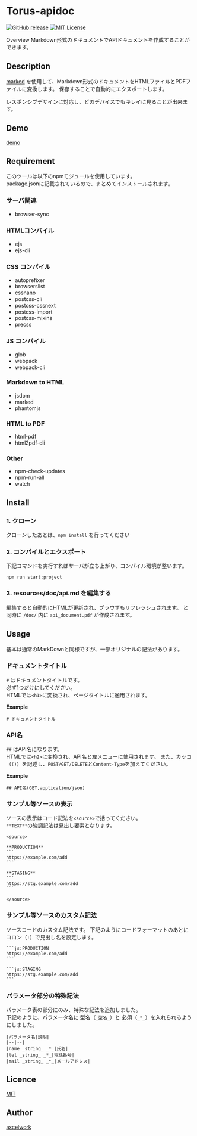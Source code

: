 Torus-apidoc
====

[![GitHub release](http://img.shields.io/github/release/tcnksm/gcli.svg?style=flat-square)][release]
[![MIT License](http://img.shields.io/badge/license-MIT-blue.svg?style=flat-square)][license]

[release]: https://github.com/axcelwork/torus/releases
[license]: https://github.com/axcelwork/torus/blob/master/LICENSE

Overview
Markdown形式のドキュメントでAPIドキュメントを作成することができます。

## Description
[marked](https://www.npmjs.com/package/marked) を使用して、Markdown形式のドキュメントをHTMLファイルとPDFファイルに変換します。
保存することで自動的にエクスポートします。

レスポンシブデザインに対応し、どのデバイスでもキレイに見ることが出来ます。

## Demo
[demo](https://axcelwork.github.io/torus/dist/index.html)

## Requirement
このツールは以下のnpmモジュールを使用しています。<br>
package.jsonに記載されているので、まとめてインストールされます。

### サーバ関連
- browser-sync

### HTMLコンパイル
- ejs
- ejs-cli

### CSS コンパイル
- autoprefixer
- browserslist
- cssnano
- postcss-cli
- postcss-cssnext
- postcss-import
- postcss-mixins
- precss

### JS コンパイル
- glob
- webpack
- webpack-cli

### Markdown to HTML
- jsdom
- marked
- phantomjs

### HTML to PDF
- html-pdf
- html2pdf-cli

### Other
- npm-check-updates
- npm-run-all
- watch

## Install

### 1. クローン
クローンしたあとは、`npm install` を行ってください

### 2. コンパイルとエクスポート
下記コマンドを実行すればサーバが立ち上がり、コンパイル環境が整います。

```
npm run start:project
```

### 3. resources/doc/api.md を編集する

編集すると自動的にHTMLが更新され、ブラウザもリフレッシュされます。
と同時に `/doc/` 内に `api_document.pdf` が作成されます。

## Usage
基本は通常のMarkDownと同様ですが、一部オリジナルの記法があります。

### ドキュメントタイトル
`#` はドキュメントタイトルです。<br>
必ず1つだけにしてください。<br>
HTMLでは`<h1>`に変換され、ページタイトルに適用されます。

**Example**
```:md
# ドキュメントタイトル
```

### API名
`##` はAPI名になります。<br>
HTMLでは`<h2>`に変換され、API名と左メニューに使用されます。
また、カッコ（`()`）を記述し、`POST/GET/DELETE`と`Content-Type`を加えてください。

**Example**
```:md
## API名(GET,application/json)
```

### サンプル等ソースの表示
ソースの表示はコード記法を`<source>`で括ってください。<br>
`**TEXT**`の強調記法は見出し要素となります。

````
<source>

**PRODUCTION**
```
https://example.com/add
```

**STAGING**
```
https://stg.example.com/add
```

</source>
````

### サンプル等ソースのカスタム記法
ソースコードのカスタム記法です。
下記のようにコードフォーマットのあとにコロン（`:`）で見出し名を設定します。

````
```js:PRODUCTION
https://example.com/add
```

```js:STAGING
https://stg.example.com/add
```
````

### パラメータ部分の特殊記法
パラメータ表の部分にのみ、特殊な記法を追加しました。<br>
下記のように、パラメータ名に 型名（`_型名_`）と 必須（`_*_`）を入れられるようにしました。

```
|パラメータ名|説明|
|--|--|
|name _string_ _*_|氏名|
|tel _string_ _*_|電話番号|
|mail _string_ _*_|メールアドレス|
```

## Licence
[MIT](https://github.com/axcelwork/tool/blob/master/LICENCE)

## Author

[axcelwork](https://github.com/axcelwork)